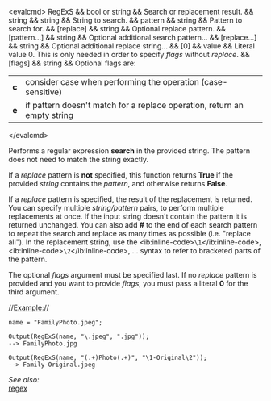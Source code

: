 \<evalcmd\> RegExS && bool or string && Search or replacement result. && string && string && String to search. && pattern && string && Pattern to search for. && \[replace\] && string && Optional replace pattern. && \[pattern...\] && string && Optional additional search pattern... && \[replace...\] && string && Optional additional replace string... && \[0\] && value && Literal value 0. This is only needed in order to specify *flags* without *replace*. && \[flags\] && string && Optional flags are:

|       |                                                                          |
|-------|--------------------------------------------------------------------------|
| **c** | consider case when performing the operation (case-sensitive)             |
| **e** | if pattern doesn't match for a replace operation, return an empty string |

\</evalcmd\>

Performs a regular expression **search** in the provided string. The pattern does not need to match the string exactly.

If a *replace* pattern is **not** specified, this function returns **True** if the provided *string* contains the *pattern*, and otherwise returns **False**.

If a *replace* pattern is specified, the result of the replacement is returned. You can specify multiple *string/pattern* pairs, to perform multiple replacements at once. If the input string doesn't contain the pattern it is returned unchanged. You can also add **\#** to the end of each search pattern to repeat the search and replace as many times as possible (i.e. "replace all"). In the replacement string, use the \<ib:inline-code\>`\1`\</ib:inline-code\>, \<ib:inline-code\>`\2`\</ib:inline-code\>, ... syntax to refer to bracketed parts of the pattern.

The optional *flags* argument must be specified last. If no *replace* pattern is provided and you want to provide *flags*, you must pass a literal **0** for the third argument.

//<Example://>

    name = "FamilyPhoto.jpeg";

    Output(RegExS(name, "\.jpeg", ".jpg"));
    --> FamilyPhoto.jpg

    Output(RegExS(name, "(.+)Photo(.+)", "\1-Original\2"));
    --> Family-Original.jpeg

*See also:*  
[regex](regex.md)
